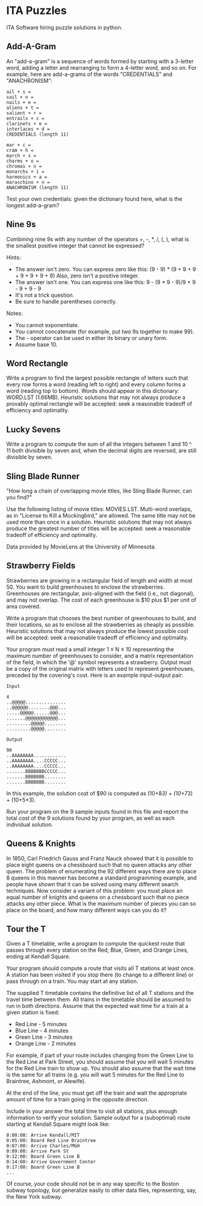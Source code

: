 ITA Puzzles
===

ITA Software hiring puzzle solutions in python.

Add-A-Gram
---
An "add-a-gram" is a sequence of words formed by starting with a 3-letter word, adding a letter and rearranging to form a 4-letter word, and so on. For example, here are add-a-grams of the words "CREDENTIALS" and "ANACHRONISM":

    ail + s =
    sail + n =
    nails + e =
    aliens + t =
    salient + r =
    entrails + c =
    clarinets + e =
    interlaces + d =
    CREDENTIALS (length 11)
    
    mar + c =
    cram + h =
    march + s =
    charms + o =
    chromas + n =
    monarchs + i =
    harmonics + a =
    maraschino + n =
    ANACHRONISM (length 11)

Test your own credentials: given the dictionary found here, what is the longest add-a-gram?


Nine 9s
---
Combining nine 9s with any number of the operators +, -, *, /, (, ), what is the smallest positive integer that cannot be expressed?

Hints:

* The answer isn't zero. You can express zero like this:
      (9 - 9) * (9 + 9 + 9 + 9 + 9 + 9 + 9)
    Also, zero isn't a positive integer.
* The answer isn't one. You can express one like this:
       9 - (9 * 9 - 9)/9 + 9 - 9 + 9 - 9
* It's not a trick question.
* Be sure to handle parentheses correctly.

Notes:
* You cannot exponentiate.
* You cannot concatenate (for example, put two 9s together to make 99).
* The - operator can be used in either its binary or unary form.
* Assume base 10.


Word Rectangle
---
Write a program to find the largest possible rectangle of letters such that every row forms a word (reading left to right) and every column forms a word (reading top to bottom). Words should appear in this dictionary: WORD.LST (1.66MB). Heuristic solutions that may not always produce a provably optimal rectangle will be accepted: seek a reasonable tradeoff of efficiency and optimality. 

Lucky Sevens
---

Write a program to compute the sum of all the integers between 1 and 10 ^ 11 both divisible by seven and, when the decimal digits are reversed, are still divisible by seven.

Sling Blade Runner
---

"How long a chain of overlapping movie titles, like Sling Blade Runner, can you find?"

Use the following listing of movie titles: MOVIES.LST. Multi-word overlaps, as in "License to Kill a Mockingbird," are allowed. The same title may not be used more than once in a solution. Heuristic solutions that may not always produce the greatest number of titles will be accepted: seek a reasonable tradeoff of efficiency and optimality.
 
Data provided by MovieLens at the University of Minnesota.

Strawberry Fields
---

Strawberries are growing in a rectangular field of length and width at most 50. You want to build greenhouses to enclose the strawberries. Greenhouses are rectangular, axis-aligned with the field (i.e., not diagonal), and may not overlap. The cost of each greenhouse is $10 plus $1 per unit of area covered.

Write a program that chooses the best number of greenhouses to build, and their locations, so as to enclose all the strawberries as cheaply as possible. Heuristic solutions that may not always produce the lowest possible cost will be accepted: seek a reasonable tradeoff of efficiency and optimality.

Your program must read a small integer 1 ≤ N ≤ 10 representing the maximum number of greenhouses to consider, and a matrix representation of the field, in which the '@' symbol represents a strawberry. Output must be a copy of the original matrix with letters used to represent greenhouses, preceded by the covering's cost. Here is an example input-output pair:

    Input	 	

    4
    ..@@@@@...............
    ..@@@@@@........@@@...
    .....@@@@@......@@@...
    .......@@@@@@@@@@@@...
    .........@@@@@........
    .........@@@@@........

    Output

    90
    ..AAAAAAAA............
    ..AAAAAAAA....CCCCC...
    ..AAAAAAAA....CCCCC...
    .......BBBBBBBCCCCC...
    .......BBBBBBB........
    .......BBBBBBB........

In this example, the solution cost of $90 is computed as (10+8*3) + (10+7*3) + (10+5*3).
 
Run your program on the 9 sample inputs found in this file and report the total cost of the 9 solutions found by your program, as well as each individual solution.

Queens & Knights
---

In 1850, Carl Friedrich Gauss and Franz Nauck showed that it is possible to place eight queens on a chessboard such that no queen attacks any other queen. The problem of enumerating the 92 different ways there are to place 8 queens in this manner has become a standard programming example, and people have shown that it can be solved using many different search techniques. Now consider a variant of this problem: you must place an equal number of knights and queens on a chessboard such that no piece attacks any other piece. What is the maximum number of pieces you can so place on the board, and how many different ways can you do it?

Tour the T
---

Given a T timetable, write a program to compute the quickest route that passes through every station on the Red, Blue, Green, and Orange Lines, ending at Kendall Square.

Your program should compute a route that visits all T stations at least once. A station has been visited if you stop there (to change to a different line) or pass through on a train. You may start at any station.

The supplied T timetable contains the definitive list of all T stations and the travel time between them. All trains in the timetable should be assumed to run in both directions. Assume that the expected wait time for a train at a given station is fixed:

* Red Line - 5 minutes
* Blue Line - 4 minutes
* Green Line - 3 minutes
* Orange Line - 2 minutes

For example, if part of your route includes changing from the Green Line to the Red Line at Park Street, you should assume that you will wait 5 minutes for the Red Line train to show up. You should also assume that the wait time is the same for all trains (e.g. you will wait 5 minutes for the Red Line to Braintree, Ashmont, or Alewife).

At the end of the line, you must get off the train and wait the appropriate amount of time for a train going in the opposite direction.

Include in your answer the total time to visit all stations, plus enough information to verify your solution. Sample output for a (suboptimal) route starting at Kendall Square might look like:

    0:00:00: Arrive Kendall/MIT
    0:05:00: Board Red Line Braintree
    0:07:00: Arrive Charles/MGH
    0:09:00: Arrive Park St
    0:12:00: Board Green Line B
    0:14:00: Arrive Government Center
    0:17:00: Board Green Line B
    ...

Of course, your code should not be in any way specific to the Boston subway topology, but generalize easily to other data files, representing, say, the New York subway.
